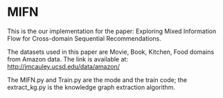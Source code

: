 # MIFN
This is the our implementation for the paper:  Exploring Mixed Information Flow for Cross-domain Sequential Recommendations.

The datasets used in this paper are Movie, Book, Kitchen, Food domains from Amazon data.
The link is available at: http://jmcauley.ucsd.edu/data/amazon/

The MIFN.py and Train.py are the mode and the train code; the extract_kg.py is the knowledge graph extraction algorithm.

